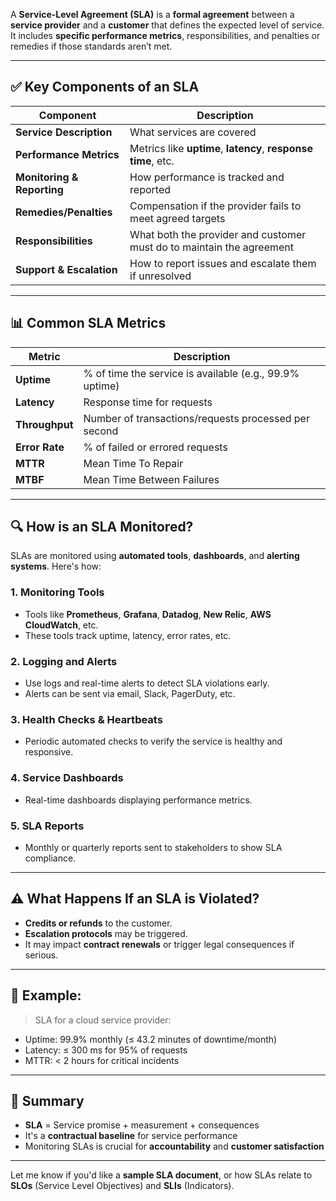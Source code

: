 A **Service-Level Agreement (SLA)** is a **formal agreement** between a **service provider** and a **customer** that defines the expected level of service. It includes **specific performance metrics**, responsibilities, and penalties or remedies if those standards aren’t met.

---

## ✅ **Key Components of an SLA**

| Component                  | Description                                                           |
| -------------------------- | --------------------------------------------------------------------- |
| **Service Description**    | What services are covered                                             |
| **Performance Metrics**    | Metrics like **uptime**, **latency**, **response time**, etc.         |
| **Monitoring & Reporting** | How performance is tracked and reported                               |
| **Remedies/Penalties**     | Compensation if the provider fails to meet agreed targets             |
| **Responsibilities**       | What both the provider and customer must do to maintain the agreement |
| **Support & Escalation**   | How to report issues and escalate them if unresolved                  |

---

## 📊 **Common SLA Metrics**

| Metric         | Description                                             |
| -------------- | ------------------------------------------------------- |
| **Uptime**     | % of time the service is available (e.g., 99.9% uptime) |
| **Latency**    | Response time for requests                              |
| **Throughput** | Number of transactions/requests processed per second    |
| **Error Rate** | % of failed or errored requests                         |
| **MTTR**       | Mean Time To Repair                                     |
| **MTBF**       | Mean Time Between Failures                              |

---

## 🔍 **How is an SLA Monitored?**

SLAs are monitored using **automated tools**, **dashboards**, and **alerting systems**. Here's how:

### 1. **Monitoring Tools**

* Tools like **Prometheus**, **Grafana**, **Datadog**, **New Relic**, **AWS CloudWatch**, etc.
* These tools track uptime, latency, error rates, etc.

### 2. **Logging and Alerts**

* Use logs and real-time alerts to detect SLA violations early.
* Alerts can be sent via email, Slack, PagerDuty, etc.

### 3. **Health Checks & Heartbeats**

* Periodic automated checks to verify the service is healthy and responsive.

### 4. **Service Dashboards**

* Real-time dashboards displaying performance metrics.

### 5. **SLA Reports**

* Monthly or quarterly reports sent to stakeholders to show SLA compliance.

---

## ⚠️ **What Happens If an SLA is Violated?**

* **Credits or refunds** to the customer.
* **Escalation protocols** may be triggered.
* It may impact **contract renewals** or trigger legal consequences if serious.

---

## 🧠 Example:

> SLA for a cloud service provider:

* Uptime: 99.9% monthly (≤ 43.2 minutes of downtime/month)
* Latency: ≤ 300 ms for 95% of requests
* MTTR: < 2 hours for critical incidents

---

## 📌 Summary

* **SLA** = Service promise + measurement + consequences
* It's a **contractual baseline** for service performance
* Monitoring SLAs is crucial for **accountability** and **customer satisfaction**

---

Let me know if you'd like a **sample SLA document**, or how SLAs relate to **SLOs** (Service Level Objectives) and **SLIs** (Indicators).
